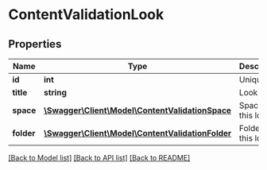 # ContentValidationLook

## Properties
Name | Type | Description | Notes
------------ | ------------- | ------------- | -------------
**id** | **int** | Unique Id | [optional] 
**title** | **string** | Look Title | [optional] 
**space** | [**\Swagger\Client\Model\ContentValidationSpace**](ContentValidationSpace.md) | Space of this look. | [optional] 
**folder** | [**\Swagger\Client\Model\ContentValidationFolder**](ContentValidationFolder.md) | Folder of this look. | [optional] 

[[Back to Model list]](../README.md#documentation-for-models) [[Back to API list]](../README.md#documentation-for-api-endpoints) [[Back to README]](../README.md)


